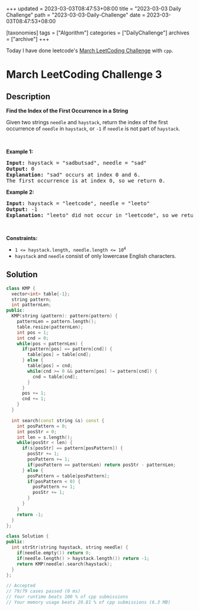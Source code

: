 +++
updated = 2023-03-03T08:47:53+08:00
title = "2023-03-03 Daily Challenge"
path = "2023-03-03-Daily-Challenge"
date = 2023-03-03T08:47:53+08:00

[taxonomies]
tags = ["Algorithm"]
categories = ["DailyChallenge"]
archives = ["archive"]
+++

Today I have done leetcode's [March LeetCoding Challenge](https://leetcode.com/problems/find-the-index-of-the-first-occurrence-in-a-string/) with `cpp`.

<!-- more -->

# March LeetCoding Challenge 3

## Description

**Find the Index of the First Occurrence in a String**

<p>Given two strings <code>needle</code> and <code>haystack</code>, return the index of the first occurrence of <code>needle</code> in <code>haystack</code>, or <code>-1</code> if <code>needle</code> is not part of <code>haystack</code>.</p>

<p>&nbsp;</p>
<p><strong class="example">Example 1:</strong></p>

<pre>
<strong>Input:</strong> haystack = &quot;sadbutsad&quot;, needle = &quot;sad&quot;
<strong>Output:</strong> 0
<strong>Explanation:</strong> &quot;sad&quot; occurs at index 0 and 6.
The first occurrence is at index 0, so we return 0.
</pre>

<p><strong class="example">Example 2:</strong></p>

<pre>
<strong>Input:</strong> haystack = &quot;leetcode&quot;, needle = &quot;leeto&quot;
<strong>Output:</strong> -1
<strong>Explanation:</strong> &quot;leeto&quot; did not occur in &quot;leetcode&quot;, so we return -1.
</pre>

<p>&nbsp;</p>
<p><strong>Constraints:</strong></p>

<ul>
	<li><code>1 &lt;= haystack.length, needle.length &lt;= 10<sup>4</sup></code></li>
	<li><code>haystack</code> and <code>needle</code> consist of only lowercase English characters.</li>
</ul>


## Solution

``` cpp
class KMP {
  vector<int> table{-1};
  string pattern;
  int patternLen;
public:
  KMP(string &pattern): pattern(pattern) {
    patternLen = pattern.length();
    table.resize(patternLen);
    int pos = 1;
    int cnd = 0;
    while(pos < patternLen) {
      if(pattern[pos] == pattern[cnd]) {
        table[pos] = table[cnd];
      } else {
        table[pos] = cnd;
        while(cnd >= 0 && pattern[pos] != pattern[cnd]) {
          cnd = table[cnd];
        }
      }
      pos += 1;
      cnd += 1;
    }
  }

  int search(const string &s) const {
    int posPattern = 0;
    int posStr = 0;
    int len = s.length();
    while(posStr < len) {
      if(s[posStr] == pattern[posPattern]) {
        posStr += 1;
        posPattern += 1;
        if(posPattern == patternLen) return posStr - patternLen;
      } else {
        posPattern = table[posPattern];
        if(posPattern < 0) {
          posPattern += 1;
          posStr += 1;
        }
      }
    }
    return -1;
  }
};

class Solution {
public:
  int strStr(string haystack, string needle) {
    if(needle.empty()) return 0;
    if(needle.length() > haystack.length()) return -1;
    return KMP(needle).search(haystack);
  }
};

// Accepted
// 79/79 cases passed (0 ms)
// Your runtime beats 100 % of cpp submissions
// Your memory usage beats 29.81 % of cpp submissions (6.3 MB)
```
